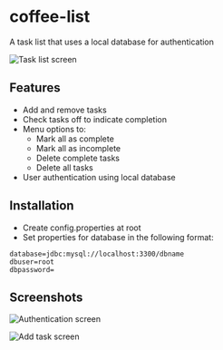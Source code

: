 # coffee-list

A task list that uses a local database for authentication

![Task list screen](http://tomual.com/images/blog/ss%20(2018-02-23%20at%2007.27.38).png)

## Features

* Add and remove tasks
* Check tasks off to indicate completion
* Menu options to:
  * Mark all as complete
  * Mark all as incomplete
  * Delete complete tasks
  * Delete all tasks
* User authentication using local database

## Installation

* Create config.properties at root
* Set properties for database in the following format:
```
database=jdbc:mysql://localhost:3300/dbname
dbuser=root
dbpassword=
```

## Screenshots

![Authentication screen](http://tomual.com/images/blog/ss%20(2018-02-23%20at%2007.26.13).png)

![Add task screen](http://tomual.com/images/blog/thing.png)
